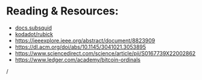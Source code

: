 # Reading & Resources:
- [docs.subsquid](https://docs.subsquid.io/)
- [kodadot/rubick](https://github.com/kodadot/rubick/)
- https://ieeexplore.ieee.org/abstract/document/8823909
- https://dl.acm.org/doi/abs/10.1145/3041021.3053895
- https://www.sciencedirect.com/science/article/pii/S0167739X22002862
- https://www.ledger.com/academy/bitcoin-ordinals
<div class="absolute right-5px bottom-5px">
<SlideCurrentNo /> / <SlidesTotal />
</div>